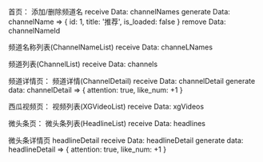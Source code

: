 首页：
  添加/删除频道名
    receive Data: channelNames
    generate Data: channelName => { id: 1, title: '推荐', is_loaded: false }
    remove Data: channelNameId

  频道名称列表(ChannelNameList)
    receive Data: channeLNames

  频道列表(ChannelList)
    receive Data: channels

频道详情页：
  频道详情(ChannelDetail)
    receive Data: channelDetail
    generate data: channelDetail => { attention: true, like_num: +1 }

西瓜视频页：
  视频列表(XGVideoList)
    receive Data: xgVideos

微头条页：
  微头条列表(HeadlineList)
    receive Data: headlines

微头条详情页
  headlineDetail
    receive Data: headlineDetail
    generate data: headlineDetail => { attention: true, like_num: +1 }
